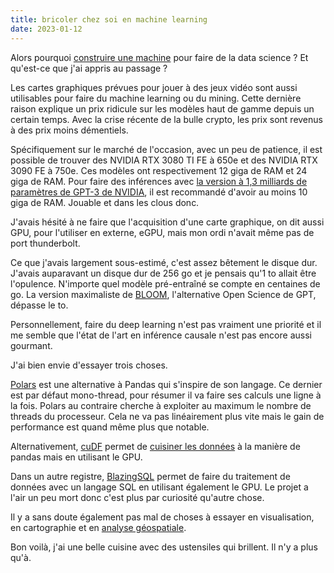 ```yaml
---
title: bricoler chez soi en machine learning
date: 2023-01-12
---
```


Alors pourquoi [construire une machine][1] pour faire de la data science 
? Et qu'est-ce que j'ai appris au passage ?

Les cartes graphiques prévues pour jouer à des jeux vidéo sont aussi 
utilisables pour faire du machine learning ou du mining.
Cette dernière raison explique un prix ridicule sur les modèles haut de 
gamme depuis un certain temps.
Avec la crise récente de la bulle crypto, les prix sont revenus à des 
prix moins démentiels.

Spécifiquement sur le marché de l'occasion, avec un peu de patience, il 
est possible de trouver des NVIDIA RTX 3080 TI FE à 650e et des NVIDIA 
RTX 3090 FE à 750e.
Ces modèles ont respectivement 12 giga de RAM et 24 giga de RAM.
Pour faire des inférences avec [la version à 1,3 milliards de paramètres 
de GPT-3 de NVIDIA][2], il est recommandé d'avoir au moins 10 giga de RAM.
Jouable et dans les clous donc.

J'avais hésité à ne faire que l'acquisition d'une carte graphique, on 
dit aussi GPU, pour l'utiliser en externe, eGPU, mais mon ordi n'avait 
même pas de port thunderbolt.

Ce que j'avais largement sous-estimé, c'est assez bêtement le disque dur.
J'avais auparavant un disque dur de 256 go et je pensais qu'1 to allait 
être l'opulence.
N'importe quel modèle pré-entraîné se compte en centaines de go.
La version maximaliste de [BLOOM][3], l'alternative Open Science de GPT, 
dépasse le to.

Personnellement, faire du deep learning n'est pas vraiment une priorité 
et il me semble que l'état de l'art en inférence causale n'est pas 
encore aussi gourmant.

J'ai bien envie d'essayer trois choses.

[Polars][4] est une alternative à Pandas qui s'inspire de son langage.
Ce dernier est par défaut mono-thread, pour résumer il va faire ses 
calculs une ligne à la fois.
Polars au contraire cherche à exploiter au maximum le nombre de threads 
du processeur.
Cela ne va pas linéairement plus vite mais le gain de performance est 
quand même plus que notable.

Alternativement, [cuDF][5] permet de [cuisiner les 
données][6] à la manière de pandas mais en utilisant le GPU.

Dans un autre registre, [BlazingSQL][7] permet de faire du traitement de 
données avec un langage SQL en utilisant également le GPU.
Le projet a l'air un peu mort donc c'est plus par curiosité qu'autre chose.

Il y a sans doute également pas mal de choses à essayer en 
visualisation, en cartographie et en [analyse géospatiale][8].

Bon voilà, j'ai une belle cuisine avec des ustensiles qui brillent.
Il n'y a plus qu'à.


[1]: https://11d.im/yo/20230108215139/
[2]: 
https://developer.nvidia.com/blog/deploying-a-1-3b-gpt-3-model-with-nvidia-nemo-megatron/
[3]: https://huggingface.co/bigscience/bloom
[4]: https://www.pola.rs/
[5]: https://github.com/rapidsai/cudf
[6]: https://11d.im/yo/20221213214327/
[7]: https://github.com/BlazingDB/blazingsql
[8]: https://docs.rapids.ai/api/cuspatial/stable/

